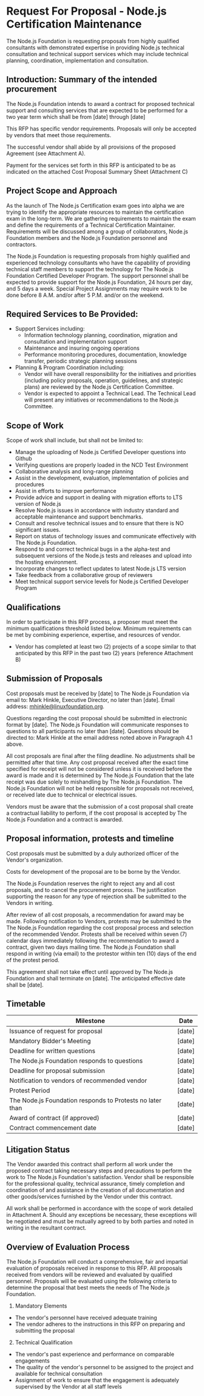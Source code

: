 # Request For Proposal - Node.js Certification Maintenance

The Node.js Foundation is requesting proposals from highly qualified consultants with demonstrated expertise in providing Node.js technical consultation and technical support services which may include technical planning, coordination, implementation and consultation.

## Introduction: Summary of the intended procurement

The Node.js Foundation intends to award a contract for proposed technical support and consulting services that are expected to be performed for a two year term which shall be from [date] through [date]

This RFP has specific vendor requirements. Proposals will only be accepted by vendors that meet those requirements.

The successful vendor shall abide by all provisions of the proposed Agreement (see Attachment A).

Payment for the services set forth in this RFP is anticipated to be as indicated on the attached Cost Proposal Summary Sheet (Attachment C)

## Project Scope and Approach

As the launch of The Node.js Certification exam goes into alpha we are trying to identify the appropriate resources to maintain the certification exam in the long-term. We are gathering requirements to maintain the exam and define the requirements of a Technical Certification Maintainer. Requirements will be discussed among a group of collaborators, Node.js Foundation members and the Node.js Foundation personnel and contractors. 

The Node.js Foundation is requesting proposals from highly qualified and experienced technology consultants who have the capability of providing technical staff members to support the technology for The Node.js Foundation Certified Developer Program. The support personnel shall be expected to provide support for the Node.js Foundation, 24 hours per day, and 5 days a week. Special Project Assignments may require work to be done before 8 A.M. and/or after 5 P.M. and/or on the weekend.

## Required Services to Be Provided:

- Support Services including:
  - Information technology planning, coordination, migration and consultation and implementation support
  - Maintenance and insuring ongoing operations
  - Performance monitoring procedures, documentation, knowledge transfer, periodic strategic planning sessions
- Planning & Program Coordination including:
  - Vendor will have overall responsibility for the initiatives and priorities (including policy proposals, operation, guidelines, and strategic plans) are reviewed by the Node.js Certification Committee.
  - Vendor is expected to appoint a Technical Lead. The Technical Lead will present any initiatives or recommendations to the Node.js Committee. 

## Scope of Work

Scope of work shall include, but shall not be limited to:
 
- Manage the uploading of Node.js Certified Developer questions into Github
- Verifying questions are properly loaded in the NCD Test Environment
- Collaborative analysis and long-range planning
- Assist in the development, evaluation, implementation of policies and procedures
- Assist in efforts to improve performance
- Provide advice and support in dealing with migration efforts to LTS version of Node.js
- Resolve Node.js issues in accordance with industry standard and acceptable maintenance and support benchmarks. 
- Consult and resolve technical issues and to ensure that there is NO significant issues. 
- Report on status of technology issues and communicate effectively with The Node.js Foundation.
- Respond to and correct technical bugs in a the alpha-test and subsequent versions of the Node.js tests and releases and upload into the hosting environment.
- Incorporate changes to reflect updates to latest Node.js LTS version
- Take feedback from a collaborative group of reviewers
- Meet technical support service levels for Node.js Certified Developer Program

## Qualifications 

In order to participate in this RFP process, a proposer must meet the minimum qualifications threshold listed below. Minimum requirements can be met by combining experience, expertise, and resources of vendor.
 
- Vendor has completed at least two (2) projects of a scope similar to that anticipated by this RFP in the past two (2) years (reference Attachment B)

## Submission of Proposals
 
Cost proposals must be received by [date] to The Node.js Foundation via email to: Mark Hinkle, Executive Director, no later than [date]. Email address: mhinkle@linuxfoundation.org. 

Questions regarding the cost proposal should be submitted in electronic format by [date]. The Node.js Foundation will communicate responses to questions to all participants no later than [date]. Questions should be directed to: Mark Hinkle at the email address noted above in Paragraph 4.1 above. 

All cost proposals are final after the filing deadline. No adjustments shall be permitted after that time. Any cost proposal received after the exact time specified for receipt will not be considered unless it is received before the award is made and it is determined by The Node.js Foundation that the late receipt was due solely to mishandling by The Node.js Foundation. The Node.js Foundation will not be held responsible for proposals not received, or received late due to technical or electrical issues. 

Vendors must be aware that the submission of a cost proposal shall create a contractual liability to perform, if the cost proposal is accepted by The Node.js Foundation and a contract is awarded.

## Proposal information, protests and timeline 

Cost proposals must be submitted by a duly authorized officer of the Vendor's organization. 

Costs for development of the proposal are to be borne by the Vendor.
 
The Node.js Foundation reserves the right to reject any and all cost proposals, and to cancel the procurement process. The justification supporting the reason for any type of rejection shall be submitted to the Vendors in writing. 

After review of all cost proposals, a recommendation for award may be made. Following notification to Vendors, protests may be submitted to the The Node.js Foundation regarding the cost proposal process and selection of the recommended Vendor. Protests shall be received within seven (7) calendar days immediately following the recommendation to award a contract, given two days mailing time. The Node.js Foundation shall respond in writing (via email) to the protestor within ten (10) days of the end of the protest period.

This agreement shall not take effect until approved by The Node.js Foundation and shall terminate on [date]. The anticipated effective date shall be [date].

## Timetable

|Milestone                                                |Date  |
|---------------------------------------------------------|------|
|Issuance of request for proposal                         |[date]|
|Mandatory Bidder's Meeting 							                       |[date]|
|Deadline for written questions 							                   |[date]|
|The Node.js Foundation responds to questions 					       |[date]|
|Deadline for proposal submission 						                  |[date]|
|Notification to vendors of recommended vendor 				       |[date]|
|Protest Period 								                                  |[date]|
|The Node.js Foundation responds to Protests no later than|[date]|
|Award of contract (if approved) 							                  |[date]|
|Contract commencement date 						                        |[date]|

## Litigation Status 

The Vendor awarded this contract shall perform all work under the proposed contract taking necessary steps and precautions to perform the work to The Node.js Foundation's satisfaction. Vendor shall be responsible for the professional quality, technical assurance, timely completion and coordination of and assistance in the creation of all documentation and other goods/services furnished by the Vendor under this contract. 

All work shall be performed in accordance with the scope of work detailed in Attachment A. Should any exceptions be necessary, these exceptions will be negotiated and must be mutually agreed to by both parties and noted in writing in the resultant contract.

## Overview of Evaluation Process 

The Node.js Foundation will conduct a comprehensive, fair and impartial evaluation of proposals received in response to this RFP. All proposals received from vendors will be reviewed and evaluated by qualified personnel. Proposals will be evaluated using the following criteria to determine the proposal that best meets the needs of The Node.js Foundation. 

1. Mandatory Elements 

- The vendor's personnel have received adequate training 
- The vendor adheres to the instructions in this RFP on preparing and submitting the proposal 

2. Technical Qualification 

- The vendor's past experience and performance on comparable engagements 
- The quality of the vendor's personnel to be assigned to the project and available for technical consultation 
- Assignment of work to ensure that the engagement is adequately supervised by the Vendor at all staff levels
